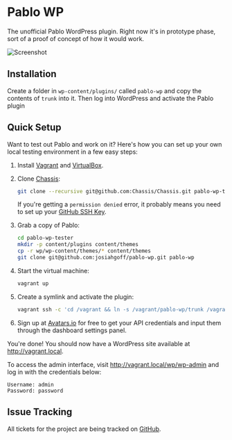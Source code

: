 # Pablo WP

The unofficial Pablo WordPress plugin. Right now it's in prototype phase, sort of a proof of concept of how it would work.

![Screenshot](http://i.imgur.com/J1Z93Dg.gif)


## Installation

Create a folder in `wp-content/plugins/` called `pablo-wp` and copy the contents of `trunk` into it. Then log into WordPress and activate the Pablo plugin


## Quick Setup

Want to test out Pablo and work on it? Here's how you can set up your own
local testing environment in a few easy steps:

1. Install [Vagrant](http://vagrantup.com/) and [VirtualBox](https://www.virtualbox.org/).
2. Clone [Chassis](https://github.com/Chassis/Chassis):

   ```bash
   git clone --recursive git@github.com:Chassis/Chassis.git pablo-wp-tester
   ```
   
   If you're getting a `permission denied` error, it probably means you need to set up your [GitHub SSH Key](https://help.github.com/articles/generating-ssh-keys/).

3. Grab a copy of Pablo:

   ```bash
   cd pablo-wp-tester
   mkdir -p content/plugins content/themes
   cp -r wp/wp-content/themes/* content/themes
   git clone git@github.com:josiahgoff/pablo-wp.git pablo-wp
   ```

4. Start the virtual machine:

   ```bash
   vagrant up
   ```

5. Create a symlink and activate the plugin:

   ```bash
   vagrant ssh -c 'cd /vagrant && ln -s /vagrant/pablo-wp/trunk /vagrant/content/plugins/pablo-wp && wp plugin activate pablo-wp'
   ```

6. Sign up at [Avatars.io](http://avatars.io) for free to get your API credentials and input them through the dashboard settings panel.

You're done! You should now have a WordPress site available at
http://vagrant.local.

To access the admin interface, visit http://vagrant.local/wp/wp-admin and log
in with the credentials below:

   ```
   Username: admin
   Password: password
   ```


## Issue Tracking

All tickets for the project are being tracked on [GitHub](https://github.com/josiahgoff/pablo-wp/issues).
